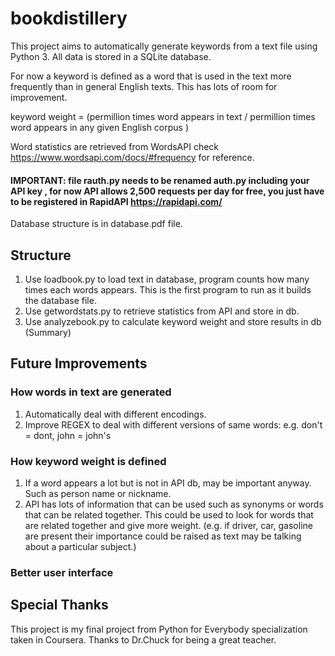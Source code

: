 # bookdistillery

This project aims to automatically generate keywords from a text file using
Python 3.  All data is stored in a SQLite database.

For now a keyword is defined as a word that is used in the text more frequently
than in general English texts.  This has lots of room for improvement.

keyword weight = (permillion times word appears in text / permillion times word appears in any given English corpus )


Word statistics are retrieved from WordsAPI
check https://www.wordsapi.com/docs/#frequency for reference.
#### IMPORTANT: file rauth.py needs to be renamed auth.py including your API key , for now API allows 2,500 requests per day for free, you just have to be registered in RapidAPI https://rapidapi.com/

Database structure is in database.pdf file.

## Structure
1. Use loadbook.py to load text in database, program counts how many times each words appears.  This is the first program to run as it builds the database file.
2. Use getwordstats.py to retrieve statistics from API and store in db.
3. Use analyzebook.py to calculate keyword weight and store results in db (Summary)

## Future Improvements
### How words in text are generated
1. Automatically deal with different encodings.
2. Improve REGEX to deal with different versions of same words: e.g. don't = dont, john = john's

### How keyword weight is defined
1. If a word appears a lot but is not in API db, may be important anyway.  Such as person name or nickname.
2. API has lots of information that can be used such as synonyms or words that can be related together.  This could be used to look for words that are related together and give more weight. (e.g. if driver, car, gasoline are present their importance could be raised as text may be talking about a particular subject.)

### Better user interface

## Special Thanks
This project is my final project from Python for Everybody specialization taken in Coursera.  Thanks to Dr.Chuck for being a great teacher.
